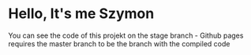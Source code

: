 # Hello, It's me Szymon

You can see the code of this projekt on the stage branch - Github pages requires the master branch to be the branch with the compiled code